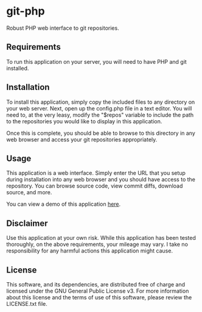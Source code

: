 # git-php

Robust PHP web interface to git repositories.


## Requirements

To run this application on your server, you will need to have PHP and git installed.


## Installation

To install this application, simply copy the included files to any directory on your web server. Next, open up the config.php file in a text editor. You will need to, at the very leasy, modify the "$repos" variable to include the path to the repositories you would like to display in this application.

Once this is complete, you should be able to browse to this directory in any web browser and access your git repositories appropriately.


## Usage

This application is a web interface. Simply enter the URL that you setup during installation into any web browser and you should have access to the repository. You can browse source code, view commit diffs, download source, and more.

You can view a demo of this application [here](http://mbmccormick.com/labs/git-php/).


## Disclaimer

Use this application at your own risk. While this application has been tested thoroughly, on the above requirements, your mileage may vary. I take no responsibility for any harmful actions this application might cause.


## License

This software, and its dependencies, are distributed free of charge and licensed under the GNU General Public License v3. For more information about this license and the terms of use of this software, please review the LICENSE.txt file.
